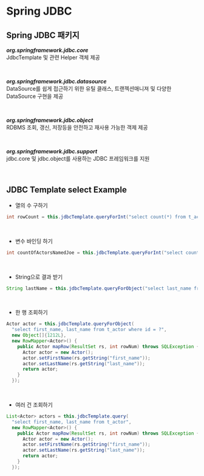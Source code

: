 # Spring JDBC

## Spring JDBC 패키지

___org.springframework.jdbc.core___  
JdbcTemplate 및 관련 Helper 객체 제공

<br>

___org.springframework.jdbc.datasource___  
DataSource를 쉽게 접근하기 위한 유틸 클래스, 트랜젝션매니져 및 다양한 DataSource 구현을 제공

<br>

___org.springframework.jdbc.object___  
RDBMS 조회, 갱신, 저장등을 안전하고 재사용 가능한 객제 제공

<br>

___org.springframework.jdbc.support___  
jdbc.core 및 jdbc.object를 사용하는 JDBC 프레임워크를 지원

<br>

## JDBC Template select Example

* 열의 수 구하기

```java
int rowCount = this.jdbcTemplate.queryForInt("select count(*) from t_actor");
```

<br>

* 변수 바인딩 하기

```java
int countOfActorsNamedJoe = this.jdbcTemplate.queryForInt("select count(*) from t_actor where first_name = ?", "Joe"); 
```

<br>

* String으로 결과 받기

```java
String lastName = this.jdbcTemplate.queryForObject("select last_name from t_actor where id = ?", new Object[]{1212L}, String.class); 
```

<br>

* 한 행 조회하기

```java
Actor actor = this.jdbcTemplate.queryForObject(
  "select first_name, last_name from t_actor where id = ?",
  new Object[]{1212L},
  new RowMapper<Actor>() {
    public Actor mapRow(ResultSet rs, int rowNum) throws SQLException {
      Actor actor = new Actor();
      actor.setFirstName(rs.getString("first_name"));
      actor.setLastName(rs.getString("last_name"));
      return actor;
    }
  });
```

<br>

* 여러 건 조회하기

```java
List<Actor> actors = this.jdbcTemplate.query(
  "select first_name, last_name from t_actor",
  new RowMapper<Actor>() {
    public Actor mapRow(ResultSet rs, int rowNum) throws SQLException {
      Actor actor = new Actor();
      actor.setFirstName(rs.getString("first_name"));
      actor.setLastName(rs.getString("last_name"));
      return actor;
    }
  });
```

<br>